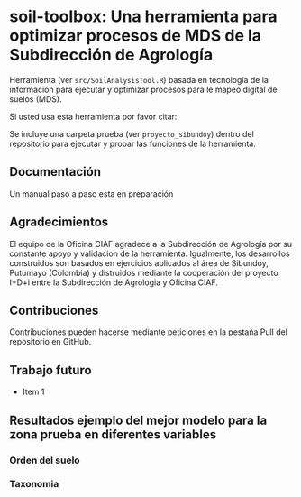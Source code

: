 # soil-toolbox: Una herramienta para optimizar procesos de MDS de la Subdirección de Agrología

Herramienta (ver `src/SoilAnalysisTool.R`) basada en tecnología de la información para ejecutar y optimizar procesos para le mapeo digital de suelos (MDS).

Si usted usa esta herramienta por favor citar:

Se incluye una carpeta prueba (ver `proyecto_sibundoy`) dentro del repositorio para ejecutar y probar las funciones de la herramienta.

## Documentación
Un manual paso a paso esta en preparación

## Agradecimientos
El equipo de la Oficina CIAF agradece a la Subdirección de Agrología por su constante apoyo y validacion de la herramienta. Igualmente, los desarrollos construidos son basados en ejercicios aplicados al área de Sibundoy, Putumayo (Colombia) y distruidos mediante la cooperación del proyecto I+D+i entre la Subdirección de Agrologia y Oficina CIAF.

## Contribuciones
Contribuciones pueden hacerse mediante peticiones en la pestaña Pull del repositorio en GitHub. 

## Trabajo futuro
- Item 1

## Resultados ejemplo del mejor modelo para la zona prueba en diferentes variables
### Orden del suelo

### Taxonomia 
